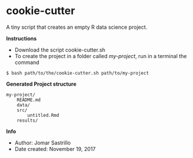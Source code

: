 # cookie-cutter

A tiny script that creates an empty R data science project.

__Instructions__
* Download the script cookie-cutter.sh
* To create the project in a folder called _my-project_, run in a terminal the command

`$ bash path/to/the/cookie-cutter.sh path/to/my-project`


__Generated Project structure__

```
my-project/
    README.md
    data/
    src/
        untitled.Rmd
    results/
```

__Info__
- Author: Jomar Sastrillo
- Date created: November 19, 2017
